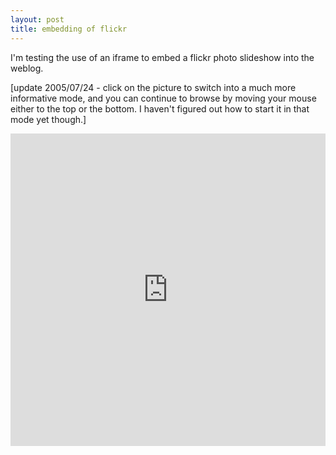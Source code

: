 ```yaml
---
layout: post
title: embedding of flickr 
---
```

<p>I'm testing the use of an iframe to embed a flickr photo slideshow into the weblog. </p><p>[update 2005/07/24 - click on the picture to switch into a much more informative mode, and you can continue to browse by moving your mouse either to the top or the bottom. I haven't figured out how to start it in that mode yet though.] </p><iframe align="center" src="http://www.flickr.com/slideShow/index.gne?user_id=20938094@N00&amp;tags=barcelona" frameBorder="0" scrolling="no" width="100%" height="500"/><p>The code is: </p><textarea cols="50" rows="5"><iframe align="center" src="http://www.flickr.com/slideShow/index.gne?user_id=20938094@N00&amp;tags=barcelona" frameBorder="0" scrolling="no" width="100%" height="500"/></textarea><p>You'll have to substitute your own user_id and "tags" in there. Apparently you can also use <code>nsid=", "text=", "tag_mode=", "favorites=", "group_id=", "contacts=" "frifam=", "single=", "firstIndex=" and "firstId=" </code></p>
